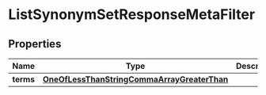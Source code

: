 
# ListSynonymSetResponseMetaFilter

## Properties
Name | Type | Description | Notes
------------ | ------------- | ------------- | -------------
**terms** | [**OneOfLessThanStringCommaArrayGreaterThan**](OneOfLessThanStringCommaArrayGreaterThan.md) |  |  [optional]



